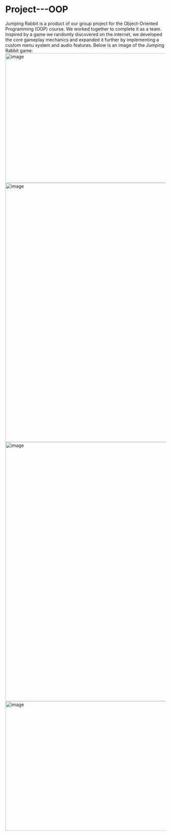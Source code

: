 # Project---OOP
Jumping Rabbit is a product of our group project for the Object-Oriented Programming (OOP) course. We worked together to complete it as a team. Inspired by a game we randomly discovered on the internet, we developed the core gameplay mechanics and expanded it further by implementing a custom menu system and audio features.
Below is an image of the Jumping Rabbit game:
<img width="578" height="407" alt="image" src="https://github.com/user-attachments/assets/58838ac1-1aaa-4fea-82ca-9812d0becb56" />
<img width="1155" height="814" alt="image" src="https://github.com/user-attachments/assets/b9eef563-18db-43e3-9b74-1857cc70a36c" />
<img width="1155" height="814" alt="image" src="https://github.com/user-attachments/assets/d88fcd90-4db1-4c63-99eb-56147b1f0598" />
<img width="578" height="407" alt="image" src="https://github.com/user-attachments/assets/03e3764c-d6b6-4906-816b-9412f9862e52" />
